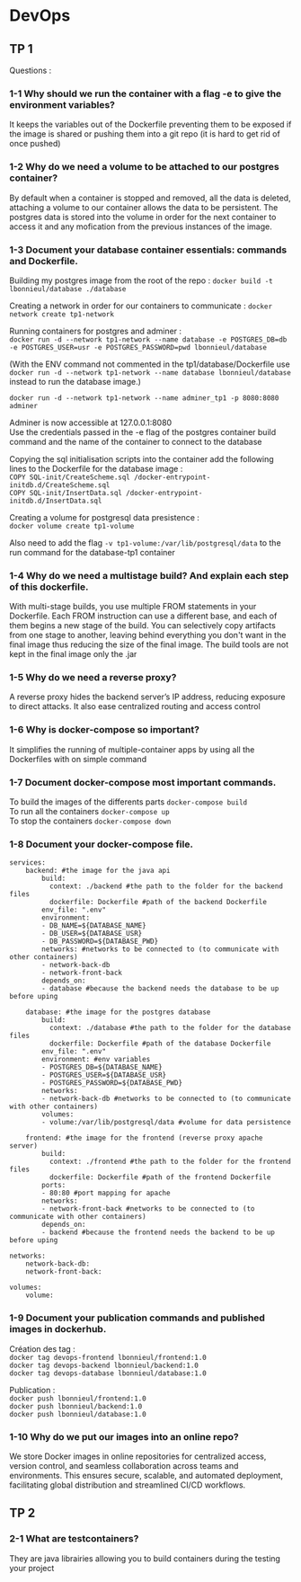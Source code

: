 # DevOps
## TP 1

Questions :  
### 1-1 Why should we run the container with a flag -e to give the environment variables?  
It keeps the variables out of the Dockerfile preventing them to be exposed if the image is shared or pushing them into a git repo (it is hard to get rid of once pushed)

### 1-2 Why do we need a volume to be attached to our postgres container?  

By default when a container is stopped and removed, all the data is deleted, attaching a volume to our container allows the data to be persistent. The postgres data is stored into the volume in order for the next container to access it and any mofication from the previous instances of the image.

### 1-3 Document your database container essentials: commands and Dockerfile.  
Building my postgres image from the root of the repo : 
`docker build -t lbonnieul/database ./database`

Creating a network in order for our containers to communicate : `docker network create tp1-network`  

Running containers for postgres and adminer :  
`docker run -d --network tp1-network --name database -e POSTGRES_DB=db -e POSTGRES_USER=usr -e POSTGRES_PASSWORD=pwd lbonnieul/database`  

(With the ENV command not commented in the tp1/database/Dockerfile use `docker run -d --network tp1-network --name database lbonnieul/database` instead to run the database image.)

`docker run -d --network tp1-network --name adminer_tp1 -p 8080:8080 adminer`

Adminer is now accessible at 127.0.0.1:8080  
Use the credentials passed in the -e flag of the postgres container build command and the name of the container to connect to the database

Copying the sql initialisation scripts into the container add the following lines to the Dockerfile for the database image :  
`COPY SQL-init/CreateScheme.sql /docker-entrypoint-initdb.d/CreateScheme.sql`  
`COPY SQL-init/InsertData.sql /docker-entrypoint-initdb.d/InsertData.sql`

Creating a volume for postgresql data presistence :  
`docker volume create tp1-volume`

Also need to add the flag `-v tp1-volume:/var/lib/postgresql/data` to the run command for the database-tp1 container

### 1-4 Why do we need a multistage build? And explain each step of this dockerfile.  
With multi-stage builds, you use multiple FROM statements in your Dockerfile. Each FROM instruction can use a different base, and each of them begins a new stage of the build. You can selectively copy artifacts from one stage to another, leaving behind everything you don't want in the final image thus reducing the size of the final image. The build tools are not kept in the final image only the .jar 

### 1-5 Why do we need a reverse proxy?  
A reverse proxy hides the backend server’s IP address, reducing exposure to direct attacks. It also ease centralized routing and access control

### 1-6 Why is docker-compose so important?  
It simplifies the running of multiple-container apps by using all the Dockerfiles with on simple command

### 1-7 Document docker-compose most important commands. 

To build the images of the differents parts `docker-compose build`  
To run all the containers `docker-compose up`  
To stop the containers `docker-compose down`  

### 1-8 Document your docker-compose file.

```
services:
    backend: #the image for the java api
        build:
          context: ./backend #the path to the folder for the backend files
          dockerfile: Dockerfile #path of the backend Dockerfile
        env_file: ".env"
        environment:
        - DB_NAME=${DATABASE_NAME}
        - DB_USER=${DATABASE_USR}
        - DB_PASSWORD=${DATABASE_PWD}
        networks: #networks to be connected to (to communicate with other containers)
        - network-back-db
        - network-front-back 
        depends_on:
        - database #because the backend needs the database to be up before uping

    database: #the image for the postgres database
        build:
          context: ./database #the path to the folder for the database files
          dockerfile: Dockerfile #path of the database Dockerfile
        env_file: ".env"
        environment: #env variables
        - POSTGRES_DB=${DATABASE_NAME}
        - POSTGRES_USER=${DATABASE_USR}
        - POSTGRES_PASSWORD=${DATABASE_PWD}
        networks:
        - network-back-db #networks to be connected to (to communicate with other containers)
        volumes:
        - volume:/var/lib/postgresql/data #volume for data persistence

    frontend: #the image for the frontend (reverse proxy apache server)
        build:
          context: ./frontend #the path to the folder for the frontend files
          dockerfile: Dockerfile #path of the frontend Dockerfile
        ports: 
        - 80:80 #port mapping for apache
        networks:
        - network-front-back #networks to be connected to (to communicate with other containers)
        depends_on:
        - backend #because the frontend needs the backend to be up before uping

networks:
    network-back-db:
    network-front-back:

volumes:
    volume:

```

### 1-9 Document your publication commands and published images in dockerhub.  
Création des tag :  
`docker tag devops-frontend lbonnieul/frontend:1.0`  
`docker tag devops-backend lbonnieul/backend:1.0`  
`docker tag devops-database lbonnieul/database:1.0`  

Publication :  
`docker push lbonnieul/frontend:1.0`  
`docker push lbonnieul/backend:1.0`  
`docker push lbonnieul/database:1.0`  


### 1-10 Why do we put our images into an online repo?  
We store Docker images in online repositories for centralized access, version control, and seamless collaboration across teams and environments. This ensures secure, scalable, and automated deployment, facilitating global distribution and streamlined CI/CD workflows.


## TP 2  
### 2-1 What are testcontainers?  
They are java librairies allowing you to build containers during the testing your project

